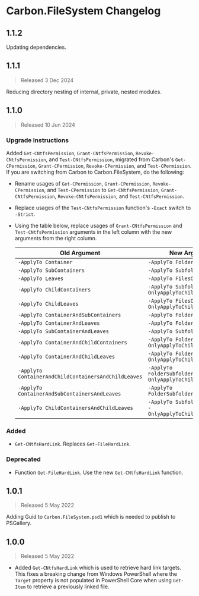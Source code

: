 <!--markdownlint-disable MD012 no-multiple-blanks-->

# Carbon.FileSystem Changelog

## 1.1.2

Updating dependencies.

## 1.1.1

> Released 3 Dec 2024

Reducing directory nesting of internal, private, nested modules.

## 1.1.0

> Released 10 Jun 2024

### Upgrade Instructions

Added `Get-CNtfsPermission`, `Grant-CNtfsPermission`, `Revoke-CNtfsPermission`, and `Test-CNtfsPermission`, migrated
from Carbon's `Get-CPermission`, `Grant-CPermission`, `Revoke-CPermission`, and `Test-CPermission`. If you are switching
from Carbon to Carbon.FileSystem, do the following:

* Rename usages of `Get-CPermission`, `Grant-CPermission`, `Revoke-CPermission`, and `Test-CPermission` to
  `Get-CNtfsPermission`, `Grant-CNtfsPermission`, `Revoke-CNtfsPermission`, and `Test-CNtfsPermission`.
* Replace usages of the `Test-CNtfsPermission` function's `-Exact` switch to `-Strict`.
* Using the table below, replace usages of `Grant-CNtfsPermission` and `Test-CNtfsPermission` arguments in the left
  column with the new arguments from the right column.

  | Old Argument                                         | New Argument(s)
  |------------------------------------------------------|---------------------------------------------------------------------
  | `-ApplyTo Container`                                 | `-ApplyTo FolderOnly`
  | `-ApplyTo SubContainers`                             | `-ApplyTo SubfoldersOnly`
  | `-ApplyTo Leaves`                                    | `-ApplyTo FilesOnly`
  | `-ApplyTo ChildContainers`                           | `-ApplyTo SubfoldersOnly -OnlyApplyToChildFilesAndFolders`
  | `-ApplyTo ChildLeaves`                               | `-ApplyTo FilesOnly -OnlyApplyToChildFilesAndFolders`
  | `-ApplyTo ContainerAndSubContainers`                 | `-ApplyTo FolderAndSubfolders`
  | `-ApplyTo ContainerAndLeaves`                        | `-ApplyTo FolderAndFiles`
  | `-ApplyTo SubContainerAndLeaves`                     | `-ApplyTo SubfoldersAndFilesOnly`
  | `-ApplyTo ContainerAndChildContainers`               | `-ApplyTo FolderAndSubfolders -OnlyApplyToChildFilesAndFolders`
  | `-ApplyTo ContainerAndChildLeaves`                   | `-ApplyTo FolderAndFiles -OnlyApplyToChildFilesAndFolders`
  | `-ApplyTo ContainerAndChildContainersAndChildLeaves` | `-ApplyTo FolderSubfoldersAndFiles -OnlyApplyToChildFilesAndFolders`
  | `-ApplyTo ContainerAndSubContainersAndLeaves`        | `-ApplyTo FolderSubfoldersAndFiles`
  | `-ApplyTo ChildContainersAndChildLeaves`             | `-ApplyTo SubfoldersAndFilesOnly -OnlyApplyToChildFilesAndFolders`

### Added

* `Get-CNtfsHardLink`. Replaces `Get-FileHardLink`.

### Deprecated

* Function `Get-FileHardLink`. Use the new `Get-CNtfsHardLink` function.


## 1.0.1

> Released 5 May 2022

Adding Guid to `Carbon.FileSystem.psd1` which is needed to publish to PSGallery.


## 1.0.0

> Released 5 May 2022

* Added `Get-CNtfsHardLink` which is used to retrieve hard link targets.  This fixes a breaking change from Windows
  PowerShell where the `Target` property is not populated in PowerShell Core when using `Get-Item` to retrieve a
  previously linked file.
